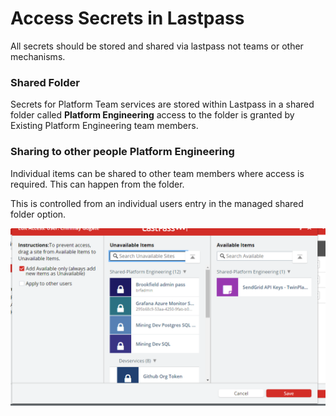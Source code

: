 # Access Secrets in Lastpass

All secrets should be stored and shared via lastpass not teams or other
mechanisms.

### Shared Folder

Secrets for Platform Team services are stored within Lastpass in a
shared folder called **Platform Engineering** access to the folder is
granted by Existing Platform Engineering team members.

### Sharing to other people **Platform Engineering**

Individual items can be shared to other team members where access is
required. This can happen from the folder.

This is controlled from an individual users entry in the managed shared
folder option.


![](images/exampleLastPass.png)
